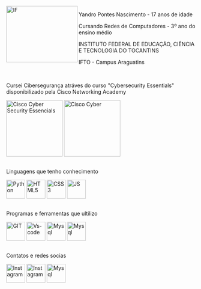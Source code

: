 <div style="display: block;"><br>
    <img align="left" alt="IF" height="150" width="190" src="https://github.com/YandroPN/YandroPN/assets/144833564/7a2d36ef-9482-49b3-8247-e2c3dbb4fa03">
    <p>Yandro Pontes Nascimento - 17 anos de idade</p>
    <p>Cursando Redes de Computadores - 3º ano do ensino médio</p>
    <p>INSTITUTO FEDERAL DE EDUCAÇÃO, CIÊNCIA E TECNOLOGIA DO TOCANTINS</p>
    <p>IFTO - Campus Araguatins</p>
    </div>
  
  <div style="display: block;"><br>
    <p> Cursei Cibersegurança atráves do curso "Cybersecurity Essentials" disponibilizado pela Cisco Networking Academy</p>
    <img align="center" alt="Cisco Cyber Security Essencials" height="150" width="150" src="https://github.com/YandroPN/YandroPN/assets/144833564/8c2e684f-b830-4287-a1a7-a191488844f6">
    <img align="center" alt="Cisco Cyber" height="150" width="150" src="https://github.com/YandroPN/YandroPN/assets/144833564/ff356d77-9990-4b86-9480-4fd16ca8a294">
  </div>

  <div style="display: block;"><br>
    <p>Linguagens que tenho conhecimento</p>
    <img align="center" alt="Python" height="50" width="50" src="https://cdn.jsdelivr.net/gh/devicons/devicon@latest/icons/python/python-original.svg">
    <img align="center" alt="HTML5" height="50" width="50" src="https://cdn.jsdelivr.net/gh/devicons/devicon@latest/icons/html5/html5-original.svg">
    <img align="center" alt="CSS3" height="50" width="50" src="https://cdn.jsdelivr.net/gh/devicons/devicon@latest/icons/css3/css3-original.svg">
    <img align="center" alt="JS" height="50" width="50" src="https://cdn.jsdelivr.net/gh/devicons/devicon@latest/icons/javascript/javascript-original.svg">
  </div>
  
  
  <div style="display: block;"><br>
     <p>Programas e ferramentas que ultilizo</p>
     <img align="center" alt="GIT" height="50" width="50" src="https://cdn.jsdelivr.net/gh/devicons/devicon@latest/icons/git/git-plain.svg">
     <img align="center" alt="Vs-code" height="50" width="50" src="https://cdn.jsdelivr.net/gh/devicons/devicon@latest/icons/vscode/vscode-original.svg">
     <img align="center" alt="Mysql" height="50" width="50" src="https://cdn.jsdelivr.net/gh/devicons/devicon@latest/icons/mysql/mysql-original.svg">
     <img align="center" alt="Mysql" height="50" width="50" src="https://iconape.com/wp-content/files/zd/370920/svg/370920.svg">
  </div>
  
  <div style="display: block;"><br>
     <p>Contatos e redes socias</p>
     <a href="https://wa.me/63999774515" target="_blank"><img align="center" alt="Instagram" width="50" height="50" src="https://cdn-icons-png.flaticon.com/512/3670/3670051.png"></a>
     <a href="https://www.instagram.com/yvan.pontes/" target="_blank"><img align="center" alt="Instagram" width="50" height="50" src="https://cdn-icons-png.flaticon.com/256/1384/1384063.png"></a>
     <a href="mailto:yandropontesnascimento@gmail.com" target="_blank"><img align="center" alt="Mysql" height="50" width="50" src="https://cdn-icons-png.flaticon.com/512/5968/5968534.png"></a>
  </div>




  
